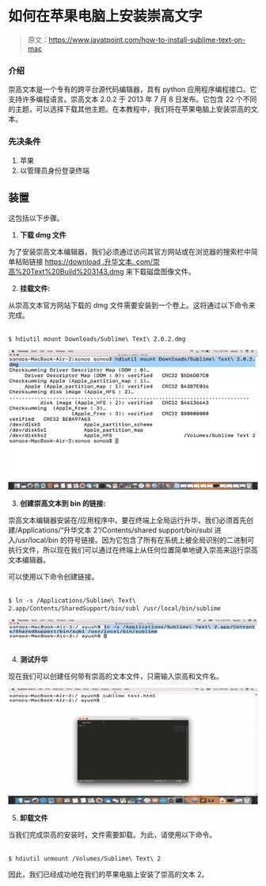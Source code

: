 # 如何在苹果电脑上安装崇高文字

> 原文：<https://www.javatpoint.com/how-to-install-sublime-text-on-mac>

### 介绍

崇高文本是一个专有的跨平台源代码编辑器，具有 python 应用程序编程接口。它支持许多编程语言。崇高文本 2.0.2 于 2013 年 7 月 8 日发布。它包含 22 个不同的主题，可以选择下载其他主题。在本教程中，我们将在苹果电脑上安装崇高的文本。

### 先决条件

1.  苹果
2.  以管理员身份登录终端

## 装置

这包括以下步骤。

1) **下载 dmg 文件**

为了安装崇高文本编辑器，我们必须通过访问其官方网站或在浏览器的搜索栏中简单粘贴链接 [https://download .升华文本. com/崇高%20Text%20Build%203143.dmg](https://download.sublimetext.com/Sublime%20Text%20Build%203143.dmg) 来下载磁盘图像文件。

2) **挂载文件:**

从崇高文本官方网站下载的 dmg 文件需要安装到一个卷上。这将通过以下命令来完成。

```

$ hdiutil mount Downloads/Sublime\ Text\ 2.0.2.dmg 

```

![How to Install Sublime Text on MacOS](img/47c681748dae05833ad9d55bedd6c4d3.png)

3) **创建崇高文本到 bin 的链接:**

崇高文本编辑器安装在/应用程序中。要在终端上全局运行升华，我们必须首先创建/Applications/“升华文本 2”/Contents/shared support/bin/subl 进入/usr/local/bin 的符号链接。因为它包含了所有在系统上被全局识别的二进制可执行文件，所以现在我们可以通过在终端上从任何位置简单地键入崇高来运行崇高文本编辑器。

可以使用以下命令创建链接。

```

$ ln -s /Applications/Sublime\ Text\ 2.app/Contents/SharedSupport/bin/subl /usr/local/bin/sublime

```

![How to Install Sublime Text on MacOS](img/defe1f607fde9ec420d4fff8f57b76c0.png)

4) **测试升华**

现在我们可以创建任何带有崇高的文本文件，只需输入崇高和文件名。

![How to Install Sublime Text on MacOS](img/67ac4fc102180dda718e186b87eec27a.png)

5) **卸载文件**

当我们完成崇高的安装时，文件需要卸载。为此，请使用以下命令。

```

$ hdiutil unmount /Volumes/Sublime\ Text\ 2

```

因此，我们已经成功地在我们的苹果电脑上安装了崇高的文本 2。
